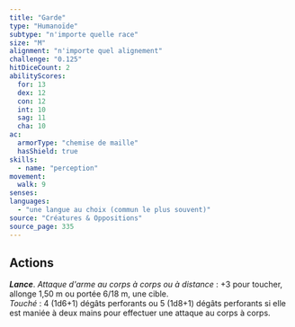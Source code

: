 ```yaml
---
title: "Garde"
type: "Humanoïde"
subtype: "n'importe quelle race"
size: "M"
alignment: "n'importe quel alignement"
challenge: "0.125"
hitDiceCount: 2
abilityScores:
  for: 13
  dex: 12
  con: 12
  int: 10
  sag: 11
  cha: 10
ac: 
  armorType: "chemise de maille"
  hasShield: true
skills: 
  - name: "perception"
movement: 
  walk: 9
senses: 
languages: 
  - "une langue au choix (commun le plus souvent)"
source: "Créatures & Oppositions"
source_page: 335
---
```

## Actions
_**Lance**_. _Attaque d'arme au corps à corps ou à distance_ : +3 pour toucher, allonge 1,50 m ou portée 6/18 m, une cible.  
_Touché_ : 4 (1d6+1) dégâts perforants ou 5 (1d8+1) dégâts perforants si elle est maniée à deux mains pour effectuer une attaque au corps à corps.
